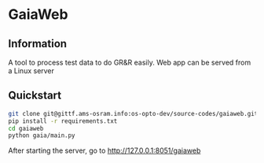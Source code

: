 # GaiaWeb


## Information

A tool to process test data to do GR&R easily.
Web app can be served from a Linux server

## Quickstart

``` bash
git clone git@gittf.ams-osram.info:os-opto-dev/source-codes/gaiaweb.git
pip install -r requirements.txt
cd gaiaweb
python gaia/main.py
```

After starting the server, go to http://127.0.0.1:8051/gaiaweb
